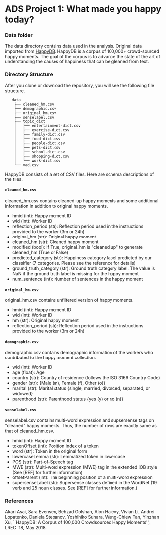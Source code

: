 # ADS Project 1: What made you happy today?
### Data folder

The data directory contains data used in the analysis. Original data imported from [HappyDB](https://rit-public.github.io/HappyDB/). HappyDB is a corpus of 100,000+ crowd-sourced happy moments. The goal of the corpus is to advance the state of the art of understanding the causes of happiness that can be gleaned from text.

### Directory Structure
After you clone or download the repository, you will see the following file structure.
```
   data
    ├── cleaned_hm.csv
    ├── demographic.csv
    ├── original_hm.csv
    ├── senselabel.csv
    ├── topic_dict
    │   ├── entertainment-dict.csv
    │   ├── exercise-dict.csv
    │   ├── family-dict.csv
    │   ├── food-dict.csv
    │   ├── people-dict.csv
    │   ├── pets-dict.csv
    │   ├── school-dict.csv
    │   ├── shopping-dict.csv
    │   └── work-dict.csv
    └── vad.csv
```
HappyDB consists of a set of CSV files. Here are schema descriptions of the files.

#### ```cleaned_hm.csv```
cleaned_hm.csv contains cleaned-up happy moments and some additional information in addition to original happy moments.

- hmid (int): Happy moment ID
- wid (int): Worker ID
- reflection_period (str): Reflection period used in the instructions provided to the worker (3m or 24h)
- original_hm (str): Original happy moment
- cleaned_hm (str): Cleaned happy moment
- modified (bool): If True, original_hm is "cleaned up" to generate cleaned_hm (True or False)
- predicted_category (str): Happiness category label predicted by our classifier (7 categories. Please see the reference for details)
- ground_truth_category (str): Ground truth category label. The value is NaN if the ground truth label is missing for the happy moment
- num_sentence (int): Number of sentences in the happy moment

#### ```original_hm.csv```
original_hm.csv contains unfiltered version of happy moments.

- hmid (int): Happy moment ID
- wid (int): Worker ID
- hm (str): Original happy moment
- reflection_period (str): Reflection period used in the instructions provided to the worker (3m or 24h)

#### ```demographic.csv```
demographic.csv contains demographic information of the workers who contributed to the happy moment collection.

- wid (int): Worker ID
- age (float): Age
- country (str): Country of residence (follows the ISO 3166 Country Code)
- gender (str): {Male (m), Female (f), Other (o)}
- marital (str): Marital status {single, married, divorced, separated, or widowed}
- parenthood (str): Parenthood status {yes (y) or no (n)}

#### ```senselabel.csv```
senselabel.csv contains multi-word expression and supsersense tags on "cleaned" happy moments. Thus, the number of rows are exactly same as that of cleaned_hm.csv.

- hmid (int): Happy moment ID
- tokenOffset (int): Position index of a token
- word (str): Token in the original form
- lowercaseLemma (str): Lemmatized token in lowercase
- POS (str): Part-of-Speech tag
- MWE (str): Multi-word expression (MWE) tag in the extended IOB style (See [REF] for further information)
- offsetParent (int): The beginning position of a multi-word expression
- supersenseLabel (str): Supersense classes defined in the WordNet (19 verb and 25 noun classes. See [REF] for further information.)

### References
Akari Asai, Sara Evensen, Behzad Golshan, Alon Halevy, Vivian Li, Andrei Lopatenko, 
Daniela Stepanov, Yoshihiko Suhara, Wang-Chiew Tan, Yinzhan Xu, 
``HappyDB: A Corpus of 100,000 Crowdsourced Happy Moments'', LREC '18, May 2018.

